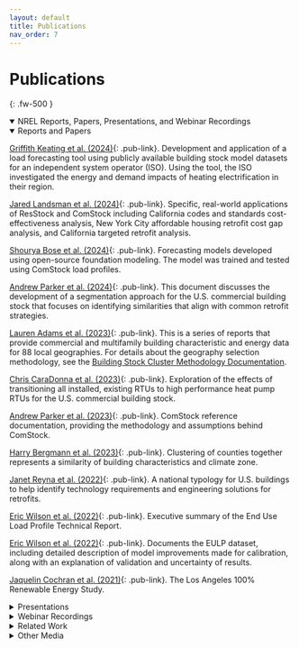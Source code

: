 ```yaml
---
layout: default
title: Publications
nav_order: 7
---
```


# Publications
{: .fw-500 }

<details markdown="block" class="level1-collapse-section" open>
  <summary class="pub-header">NREL Reports, Papers, Presentations, and Webinar Recordings</summary>

  <details markdown="block" class="level2-collapse-section" open><summary class="pub-header">Reports and Papers</summary>
  
  [Griffith Keating et al. (2024)](https://www.aceee.org/sites/default/files/proceedings/ssb24/assets/attachments/20240722163107203_39ce898e-e298-43a9-ba7c-bf333e0f4ad5.pdf){: .pub-link}. Development and application of a load forecasting tool using publicly available building stock model datasets for an independent system operator (ISO). Using the tool, the ISO investigated the energy and demand impacts of heating electrification in their region.
  
  [Jared Landsman et al. (2024)](https://www.aceee.org/sites/default/files/proceedings/ssb24/pdfs/Leveraging%20NREL%E2%80%99s%20ResStock%20&%20ComStock%20Dataset%20to%20Evaluate%20Building%20Stock%20Electrification.pdf){: .pub-link}. Specific, real-world applications of ResStock and ComStock including California codes and standards cost-effectiveness analysis, New York City affordable housing retrofit cost gap analysis, and California targeted retrofit analysis.

  [Shourya Bose et al. (2024)](https://arxiv.org/pdf/2411.14421?){: .pub-link}. Forecasting models developed using open-source foundation modeling. The model was trained and tested using ComStock load profiles.
  
  [Andrew Parker et al. (2024)](https://doi.org/10.2172/2352708){: .pub-link}. This document discusses the development of a segmentation approach for the U.S. commercial building stock that focuses on identifying similarities that align with common retrofit strategies.

  [Lauren Adams et al. (2023)](https://www.energycodes.gov/segmentation){: .pub-link}. This is a series of reports that provide commercial and multifamily building characteristic and energy data for 88 local geographies. For details about the geography selection methodology, see the [Building Stock Cluster Methodology Documentation](https://www.nrel.gov/docs/fy23osti/84648.pdf).

  [Chris CaraDonna et al. (2023)](https://www.hpc2023.org/wp-content/uploads/gravity_forms/3-7075ba8a16c5f78b321724d090fb2a34/2023/05/1143_HPC2023_Full_Paper_CaraDonna_v03.pdf){: .pub-link}. Exploration of the effects of transitioning all installed, existing RTUs to high performance heat pump RTUs for the U.S. commercial building stock.

  [Andrew Parker et al. (2023)](https://doi.org/10.2172/1967948){: .pub-link}. ComStock reference documentation, providing the methodology and assumptions behind ComStock.

  [Harry Bergmann et al. (2023)](https://doi.org/10.2172/1984212){: .pub-link}. Clustering of counties together represents a similarity of building characteristics and climate zone.

  [Janet Reyna et al. (2022)](https://doi.org/10.2172/1877069){: .pub-link}. A national typology for U.S. buildings to help identify technology requirements and engineering solutions for retrofits.

  [Eric Wilson et al. (2022)](https://www.nrel.gov/docs/fy22osti/82689.pdf){: .pub-link}. Executive summary of the End Use Load Profile Technical Report.

  [Eric Wilson et al. (2022)](https://doi.org/10.2172/1854582){: .pub-link}. Documents the EULP dataset, including detailed description of model improvements made for calibration, along with an explanation of validation and uncertainty of results.

  [Jaquelin Cochran et al. (2021)](https://doi.org/10.2172/1774871){: .pub-link}. The Los Angeles 100% Renewable Energy Study.
  </details>

  <details markdown="block" class="level2-collapse-section"><summary class="pub-header">Presentations</summary>

  [Chris CaraDonna et al. (2025)](https://www.nrel.gov/docs/fy25osti/92766.pdf){: .pub-link}. Standard dataset release 2024 Release 2 webinar slide deck.
  
  [Chris CaraDonna et al. (2024)](https://doi.org/10.2172/2342004){: .pub-link}. End-Use Savings Shapes Commercial 2024 Release 1 webinar slide deck.
  
  [Chris CaraDonna et al. (2023)](https://doi.org/10.2172/2228664){: .pub-link}. End-Use Savings Shapes Commercial 2023 Release 2 webinar slide deck.

  [Chris CaraDonna et al. (2023)](https://doi.org/10.2172/1991505){: .pub-link}. End-Use Savings Shapes Commercial 2023 Release 1 webinar slide deck.

  [Lauren Adams et al. (2023)](https://doi.org/10.2172/1999776){: .pub-link}. Introduction presentation to ComStock, including high-level methodology, example use cases and how to access the data.
  </details>

  <details markdown="block" class="level2-collapse-section"><summary class="pub-header">Webinar Recordings</summary>

  [Chris CaraDonna (2025)](https://www.youtube.com/watch?v=QeeD6clu4zo){: .pub-link}. Presented by Chris CaraDonna from NREL, provides details on recent ComStock baseline model improvements, new upgrade measures, sample results, and data access tips. (January 2025)
  
  [Chris CaraDonna (2024)](https://www.youtube.com/watch?v=ffybn3Xzk0E){: .pub-link}. Presented by Chris CaraDonna from NREL, provides full details on End-Use Savings Shapes for commercial buildings, sample results, and data access tips. (April 2024)
  
  [Chris CaraDonna (2023)](https://www.youtube.com/watch?v=uA8bThraO_E){: .pub-link}. Presented by Chris CaraDonna from NREL, provides full details on End-Use Savings Shapes for commercial buildings, sample results, and data access tips. (October 2023)

  [Chris CaraDonna (2023)](https://www.youtube.com/watch?v=7BHQfk6kvso){: .pub-link}. Presented by Chris CaraDonna from NREL, provides full details on End-Use Savings Shapes for commercial buildings, sample results, and data access tips. (March 2023)
  </details>
</details>

<details markdown="block" class="level1-collapse-section">
  <summary class="pub-header">Related Work</summary>

  [NREL](https://resstock.nrel.gov/page/publications){: .pub-link}. Publications to date using the ResStock analysis.

  [David Pudleiner et al. (2024)](https://www.aceee.org/sites/default/files/proceedings/ssb24/assets/attachments/20240722163103002_4e90844f-0616-4a4f-9c9d-75ab78571aba.pdf){: .pub-link}. Examination of the lifecycle cost optimal building performance standard compliance pathway through building energy models.

  [ISO New England (2023)](https://www.iso-ne.com/static-assets/documents/2023/04/heatfx2023_final.pdf){: .pub-link}. Presentation about a forecasting tool developed using ComStock and ResStock datasets.

  [Kaiyu Sun et al. (2023)](https://doi.org/10.2172/1906716){: .pub-link}. Report detailing prototype district models.

  [Margaret Pigman et al. (2023)](https://doi.org/10.2172/1906716){: .pub-link}. Example applications and considerations for utilities.

  [Elaina Present et al. (2022)](https://www.nrel.gov/docs/fy24osti/86682.pdf){: .pub-link}. Explores available emissions factors and the impact of factor selection.

  [Natalie Mims Frick et al. (2022)](https://emp.lbl.gov/publications/time-sensitive-value-calculator){: .pub-link}. Excel-based tool from Lawrence Berkeley National Lab that estimates the value of energy efficiency and other distributed energy resource measures using hourly estimates of electricity system costs.
</details>

<details markdown="block" class="level1-collapse-section"><summary class="pub-header">Other Media</summary>
  [NREL ComStock Dashboards on Tableau Public](https://public.tableau.com/app/profile/comstock.nrel/vizzes){: .pub-link}. Project dashboards using ComStock data.

  [NREL ResStock Dashboards on Tableau Public](https://public.tableau.com/app/profile/nrel.buildingstock/vizzes){: .pub-link}. Project dashboards using ResStock data.
</details>
